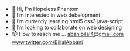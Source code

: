 - 👋 Hi, I’m Hopeless Phantom
- 👀 I’m interested in web debelopment
- 🌱 I’m currently learning html5 css3 java-script 
- 💞️ I’m looking to collaborate on web designing
- 📫 How to reach me ... abanibilal4@gmail.com www.twitter.com/BillalAbbani

<!---
phantombill/phantombill is a ✨ special ✨ repository because its `README.md` (this file) appears on your GitHub profile.
You can click the Preview link to take a look at your changes.
--->

